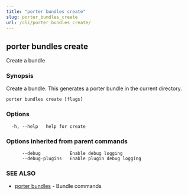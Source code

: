 ```yaml
---
title: "porter bundles create"
slug: porter_bundles_create
url: /cli/porter_bundles_create/
---
```

## porter bundles create

Create a bundle

### Synopsis

Create a bundle. This generates a porter bundle in the current directory.

```
porter bundles create [flags]
```

### Options

```
  -h, --help   help for create
```

### Options inherited from parent commands

```
      --debug           Enable debug logging
      --debug-plugins   Enable plugin debug logging
```

### SEE ALSO

* [porter bundles](/cli/porter_bundles/)	 - Bundle commands

